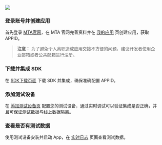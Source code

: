 ![](//mc.qcloudimg.com/static/img/46d9d64818dee6770931cf2cc31819d4/image.png)
### 登录账号并创建应用
首先登录 [MTA官网](https://mta.qq.com/)，在 MTA 官网完善资料并在 [我的应用](http://mta.qq.com/mta/overview/ctr_all_app_new) 页创建应用，获取 APPID。
>**注意：**
>为了避免个人离职造成应用交接不方便的问题，建议开发者使用企业邮箱或者公共邮箱进行注册。

### 下载并集成 SDK
在 [SDK下载页面](http://mta.qq.com/mta/ctr_index/download) 下载 SDK 并集成，确保准确配置 APPID。
### 添加测试设备
在 [添加测试设备页](http://mta.qq.com/mta/debug/ctr_equipment?app_id=3101737851) 配置您的测试设备，通过实时调试可以验证集成是否正确，并且可保证测试数据与线上数据隔离。
### 查看是否有测试数据
使用测试设备安装并启动 App，在 [实时日志](http://mta.qq.com/mta/debug/ctr_realtime?app_id=3101737851) 页面查看测试数据。
